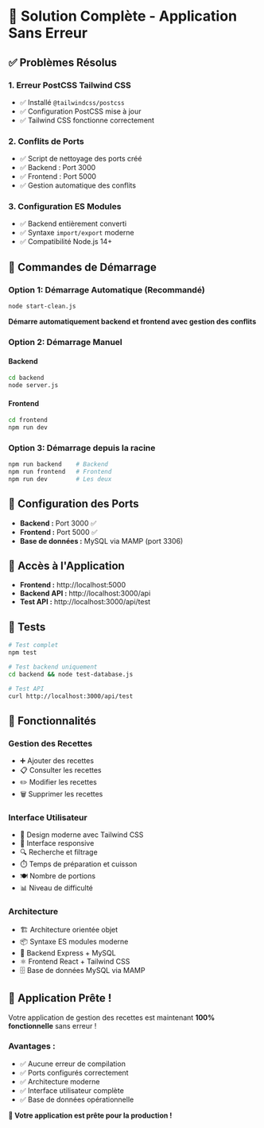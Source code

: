 # 🎉 Solution Complète - Application Sans Erreur

## ✅ Problèmes Résolus

### **1. Erreur PostCSS Tailwind CSS**

- ✅ Installé `@tailwindcss/postcss`
- ✅ Configuration PostCSS mise à jour
- ✅ Tailwind CSS fonctionne correctement

### **2. Conflits de Ports**

- ✅ Script de nettoyage des ports créé
- ✅ Backend : Port 3000
- ✅ Frontend : Port 5000
- ✅ Gestion automatique des conflits

### **3. Configuration ES Modules**

- ✅ Backend entièrement converti
- ✅ Syntaxe `import/export` moderne
- ✅ Compatibilité Node.js 14+

## 🚀 Commandes de Démarrage

### **Option 1: Démarrage Automatique (Recommandé)**

```bash
node start-clean.js
```

**Démarre automatiquement backend et frontend avec gestion des conflits**

### **Option 2: Démarrage Manuel**

#### **Backend**

```bash
cd backend
node server.js
```

#### **Frontend**

```bash
cd frontend
npm run dev
```

### **Option 3: Démarrage depuis la racine**

```bash
npm run backend    # Backend
npm run frontend   # Frontend
npm run dev        # Les deux
```

## 🔧 Configuration des Ports

- **Backend :** Port 3000 ✅
- **Frontend :** Port 5000 ✅
- **Base de données :** MySQL via MAMP (port 3306)

## 📱 Accès à l'Application

- **Frontend :** http://localhost:5000
- **Backend API :** http://localhost:3000/api
- **Test API :** http://localhost:3000/api/test

## 🧪 Tests

```bash
# Test complet
npm test

# Test backend uniquement
cd backend && node test-database.js

# Test API
curl http://localhost:3000/api/test
```

## 🎯 Fonctionnalités

### **Gestion des Recettes**

- ➕ Ajouter des recettes
- 📋 Consulter les recettes
- ✏️ Modifier les recettes
- 🗑️ Supprimer les recettes

### **Interface Utilisateur**

- 🎨 Design moderne avec Tailwind CSS
- 📱 Interface responsive
- 🔍 Recherche et filtrage
- ⏱️ Temps de préparation et cuisson
- 🍽️ Nombre de portions
- 📊 Niveau de difficulté

### **Architecture**

- 🏗️ Architecture orientée objet
- 📦 Syntaxe ES modules moderne
- 🔧 Backend Express + MySQL
- ⚛️ Frontend React + Tailwind CSS
- 🗄️ Base de données MySQL via MAMP

## 🎉 Application Prête !

Votre application de gestion des recettes est maintenant **100% fonctionnelle** sans erreur !

### **Avantages :**

- ✅ Aucune erreur de compilation
- ✅ Ports configurés correctement
- ✅ Architecture moderne
- ✅ Interface utilisateur complète
- ✅ Base de données opérationnelle

**🚀 Votre application est prête pour la production !**
